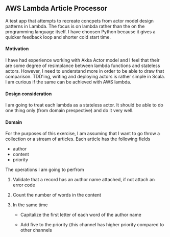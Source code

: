 ## AWS Lambda Article Processor
A test app that attempts to recreate concpets from actor model design patterns in Lambda. The focus is on lambda rather than the on the programming language itself. I have choosen Python because it gives a quicker feedback loop and shorter cold start time.

#### Motivation
I have had experience working with Akka Actor model and I feel that their are some degree of resimplance between lambda functions and stateless actors. However, I need to understand more in order to be able to draw that comparison. TDD'ing, writing and deploying actors is rather simple in Scala. I am curious if the same can be achieved with AWS lambda.

#### Design consideration
I am going to treat each lambda as a stateless actor. It should be able to do one thing only (from domain prespective) and do it very well.

#### Domain
For the purposes of this exercise, I am assuming that I want to go throw a collection or a stream of articles. Each article has the following fields

- author
- content
- priority

The operations I am going to perfrom

1. Validate that a record has an author name attached, if not attach an error code
2. Count the number of words in the content
3. In the same time

    - Capitalize the first letter of each word of the author name

    - Add five to the priority (this channel has higher priority compared to other channels